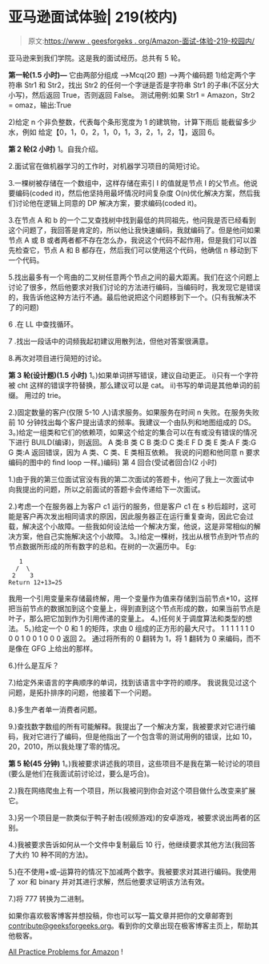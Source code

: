 # 亚马逊面试体验| 219(校内)

> 原文:[https://www . geesforgeks . org/Amazon-面试-体验-219-校园内/](https://www.geeksforgeeks.org/amazon-interview-experience-219-on-campus/)

亚马逊来到我们学院。这是我的面试经历。总共有 5 轮。

**第一轮(1.5 小时)—**
它由两部分组成
—>Mcq(20 题)
—>两个编码题
1)给定两个字符串 Str1 和 Str2，找出 Str2 的任何一个字谜是否是字符串 Str1 的子串(不区分大小写)，然后返回 True，否则返回 False。
测试用例:如果 Str1 = Amazon，Str2 = omaz，输出:True

2)给定 n 个非负整数，代表每个条形宽度为 1 的建筑物，计算下雨后
能截留多少水，例如
给定【0，1，0，2，1，0，1，3，2，1，2，1】，返回 6。

**第 2 轮(2 小时)**
1。自我介绍。

2.面试官在做机器学习的工作时，对机器学习项目的简短讨论。

3.一棵树被存储在一个数组中，这样存储在索引 I 的值就是节点 I 的父节点。他说要编码(coded it)，然后他坚持用最坏情况时间复杂度 O(n)优化解决方案，然后我们讨论他在逻辑上同意的 DP 解决方案，要求编码(coded it)。

3.在节点 A 和 b 的一个二叉查找树中找到最低的共同祖先，他问我是否已经看到这个问题了，我回答是肯定的，所以他让我快速编码，我就编码了。但是他问如果节点 A 或 B 或者两者都不存在怎么办，我说这个代码不起作用，但是我们可以首先检查它，节点 A 和 B 都存在，然后我们可以使用这个代码，他确信 n 移动到下一个代码。

5.找出最多有一个弯曲的二叉树任意两个节点之间的最大距离。我们在这个问题上讨论了很多，然后他要求对我们讨论的方法进行编码，当编码时，我发现它是错误的，我告诉他这种方法行不通。最后他说把这个问题移到下一个。(只有我解决不了的问题)

6 .在 LL 中查找循环。

7 .找出一段话中的词频我起初建议用散列法，但他对答案很满意。

8.再次对项目进行简短的讨论。

**第 3 轮(设计题)(1.5 小时)**
1。)如果单词拼写错误，建议自动更正。
i)只有一个字符被 cht 这样的错误字符替换，那么建议可以是 cat。
ii)书写的单词是其他单词的前缀。
用过的 trie。

2.)固定数量的客户(仅限 5-10 人)请求服务。如果服务在时间 n 失败。在服务失败前 10 分钟找出每个客户提出请求的频率。我建议一个由队列和地图组成的 DS。
3。)给定一组类和它们的依赖项，如果这个给定的集合可以在有或没有错误的情况下进行 BUILD(编译)，则返回。
A 类:B 类 C
B 类:D
C 类:E F
D 类
E 类:A
F 类:G
G 类:A
返回错误，因为 A 类、C 类、E 类相互依赖。
我说的问题和他同意 n 要求编码的图中的 find loop 一样。)编码)
第 4 回合(受试者回合)(2 小时)

1.)由于我的第三位面试官没有我的第二次面试的答题卡，他问了我上一次面试中向我提出的问题，所以之前面试的答题卡会传递给下一次面试。

2.)考虑一个在服务器上为客户 c1 运行的服务，但是客户 c1 在 s 秒后超时，这可能是客户再次发出相同请求的原因，因此服务器正在运行重复查询，因此它会过载，解决这个小故障。一些我如何设法给一个解决方案，他说，这是非常相似的解决方案，他自己实施解决这个小故障。
3。)给定一棵树，找出从根节点到叶节点的节点数据所形成的所有数字的总和。在树的一次遍历中。
Eg:

```
   1
  /  \
 2    3
Return 12+13=25 
```

我用一个引用变量来存储最终解，用一个变量作为值来存储到当前节点*10，这样把当前节点的数据加到这个变量上，得到直到这个节点形成的数，如果当前节点是叶子，那么把它加到作为引用传递的变量上。
4。)任何关于调度算法和类型的想法。
5。)给定一个 0 和 1 的矩阵，求由 0 组成的正方形的最大尺寸。
1 1 1 1 1
1 0 0 0
1 0 0 1
0 0 0
返回 2。
通过将所有的 0 翻转为 1，将 1 翻转为 0 来编码，而不是像在 GFG 上给出的那样。

6.)什么是互斥？

7.)给定外来语言的字典顺序的单词，找到该语言中字符的顺序。
我说我见过这个问题，是拓扑排序的问题，他接着下一个问题。

8.)多生产者单一消费者问题。

9.)查找数字数组的所有可能解释。我提出了一个解决方案，我被要求对它进行编码，我对它进行了编码，但是他指出了一个包含零的测试用例的错误，比如 10，20，2010，所以我处理了零的情况。

**第 5 轮(45 分钟)**
1。)我被要求讲述我的项目，这些项目不是我在第一轮讨论的项目(要么是他们在我面试前讨论过，要么是巧合)。

2.)我在网络爬虫上有一个项目，所以我被问到你会对这个项目做什么改变来扩展它。

3.)另一个项目是一款类似于鸭子射击(视频游戏)的安卓游戏，被要求说出两者的区别。

4.)我被要求告诉如何从一个文件中复制最后 10 行，他继续要求其他方法(我回答了大约 10 种不同的方法)。

5.)在不使用+或–运算符的情况下加减两个数字。我被要求对其进行编码。我使用了 xor 和 binary 并对其进行求解，然后他要求证明该方法有效。

7.)将 777 转换为二进制。

如果你喜欢极客博客并想投稿，你也可以写一篇文章并把你的文章邮寄到 contribute@geeksforgeeks.org。看到你的文章出现在极客博客主页上，帮助其他极客。

[All Practice Problems for Amazon](https://practice.geeksforgeeks.org/company/Amazon/) !